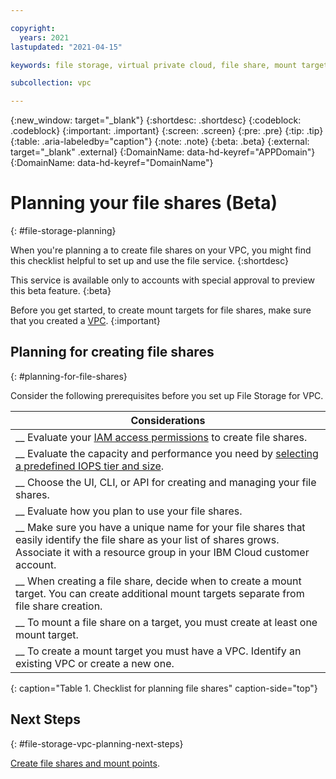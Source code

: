 ```yaml
---

copyright:
  years: 2021
lastupdated: "2021-04-15"

keywords: file storage, virtual private cloud, file share, mount target

subcollection: vpc

---
```


{:new_window: target="_blank"}
{:shortdesc: .shortdesc}
{:codeblock: .codeblock}
{:important: .important}
{:screen: .screen}
{:pre: .pre}
{:tip: .tip}
{:table: .aria-labeledby="caption"}
{:note: .note}
{:beta: .beta}
{:external: target="_blank" .external}
{:DomainName: data-hd-keyref="APPDomain"}
{:DomainName: data-hd-keyref="DomainName"}

# Planning your file shares (Beta)
{: #file-storage-planning}

When you're planning a to create file shares on your VPC, you might find this checklist helpful to set up and use the file service.
{:shortdesc}

This service is available only to accounts with special approval to preview this beta feature.
{:beta}

Before you get started, to create mount targets for file shares, make sure that you created a [VPC](/docs/vpc?topic=vpc-creating-a-vpc-using-the-ibm-cloud-console).
{:important}

## Planning for creating file shares
{: #planning-for-file-shares}

Consider the following prerequisites before you set up File Storage for VPC.

|        Considerations|
|-------------------|
|__ Evaluate your [IAM access permissions](/docs/vpc?topic=vpc-file-storage-managing) to create file shares. |
|__ Evaluate the capacity and performance you need by [selecting a predefined IOPS tier and size](/docs/vpc?topic=vpc-file-storage-profiles). |
|__ Choose the UI, CLI, or API for creating and managing your file shares. |
|__ Evaluate how you plan to use your file shares. |
|__ Make sure you have a unique name for your file shares that easily identify the file share as your list of shares grows. Associate it with a resource group in your IBM Cloud customer account. |
|__ When creating a file share, decide when to create a mount target. You can create additional mount targets separate from file share creation. |
|__ To mount a file share on a target, you must create at least one mount target. |
|__ To create a mount target you must have a VPC. Identify an existing VPC or create a new one. |
{: caption="Table 1. Checklist for planning file shares" caption-side="top"}

## Next Steps
{: #file-storage-vpc-planning-next-steps}

[Create file shares and mount points](/docs/vpc?topic=vpc-file-storage-create).
